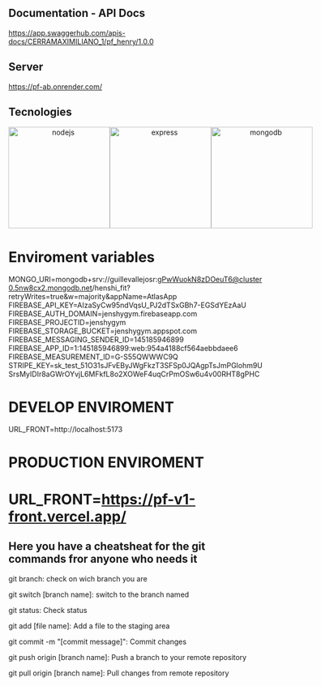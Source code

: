 Documentation - API Docs
------------------------------------------------------------------

https://app.swaggerhub.com/apis-docs/CERRAMAXIMILIANO_1/pf_henry/1.0.0


Server
------------------------------------------------------------------

https://pf-ab.onrender.com/


Tecnologies
------------------------------------------------------------------

<div align="center" style="display: flex; align-items: center;">
  <img src="https://github.com/cerramaximiliano/pf-henry/assets/65555679/ae15a189-bb1c-4fe7-b1ef-b5b4aba9e844" alt="nodejs" width="200" />
  <img src="https://github.com/cerramaximiliano/pf-henry/assets/65555679/cfc56c71-72c0-4956-94cf-a782a65bc328" alt="express" width="200" />
  <img src="https://github.com/cerramaximiliano/pf-henry/assets/65555679/64b3da32-b954-44d1-ba54-cf5a165df3cd" alt="mongodb" width="200" />
</div>


# Enviroment variables
MONGO_URI=mongodb+srv://guillevallejosr:gPwWuokN8zDOeuT6@cluster0.5nw8cx2.mongodb.net/henshi_fit?retryWrites=true&w=majority&appName=AtlasApp
FIREBASE_API_KEY=AIzaSyCw95ndVqsU_PJ2dTSxGBh7-EGSdYEzAaU
FIREBASE_AUTH_DOMAIN=jenshygym.firebaseapp.com
FIREBASE_PROJECTID=jenshygym
FIREBASE_STORAGE_BUCKET=jenshygym.appspot.com
FIREBASE_MESSAGING_SENDER_ID=145185946899
FIREBASE_APP_ID=1:145185946899:web:954a4188cf564aebbdaee6
FIREBASE_MEASUREMENT_ID=G-S55QWWWC9Q
STRIPE_KEY=sk_test_51O31sJFvEByJWgFkzT3SFSp0JQAgpTsJmPGlohm9USrsMyIDIr8aGWrOYvjL6MFkfL8o2XOWeF4uqCrPmOSw6u4v00RHT8gPHC
# DEVELOP ENVIROMENT
URL_FRONT=http://localhost:5173
# PRODUCTION ENVIROMENT
# URL_FRONT=https://pf-v1-front.vercel.app/


Here you have a cheatsheat for the git commands fror anyone who needs it
-------------------------------------------------------------------

git branch: check on wich branch you are

git switch [branch name]: switch to the branch named

git status: Check status

git add [file name]: Add a file to the staging area

git commit -m "[commit message]": Commit changes

git push origin [branch name]: Push a branch to your remote repository

git pull origin [branch name]: Pull changes from remote repository

